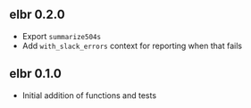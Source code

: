 ## elbr 0.2.0

* Export `summarize504s`
* Add `with_slack_errors` context for reporting when that fails

## elbr 0.1.0

* Initial addition of functions and tests

